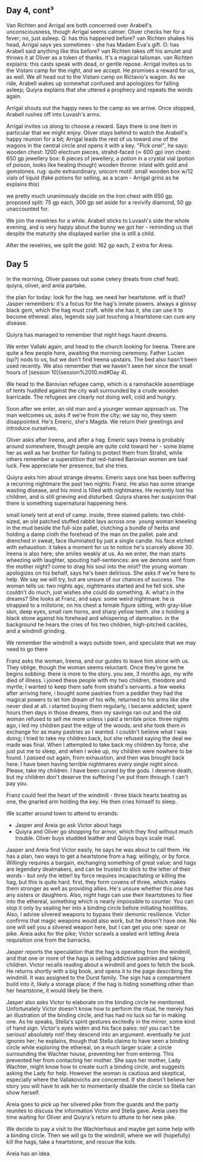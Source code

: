 ## Day 4, cont³

Van Richten and Arrigal are both concerned over Arabell's unconsciousness, though Arrigal seems calmer.
Oliver checks her for a fever; no, just asleep.
Q: has this happened before? van Richten shakes his head, Arrigal says yes sometimes - she has Madam Eva's gift.
O: has Arabell said anything like this before? van Richten takes off his amulet and throws it at Oliver as a token of thanks. It's a magical talisman. van Richten explains: this casts speak with dead, or gentle repose.
Arrigal invites us to the Vistani camp for the night, and we accept. He promises a reward for us, as well.
We all head out to the Vistani camp on Rictavio's wagon. As we ride, Arabell wakes up somewhat confused and apologizes for falling asleep; Quiyra explains that she uttered a prophecy and repeats the words again.

Arrigal shouts out the happy news to the camp as we arrive. Once stopped, Arabell rushes off into Luvash's arms.

Arrigal invites us along to choose a reward. Says there is one item in particular that we might enjoy. Oliver stays behind to watch the Arabell's happy reunion for a bit; Arrigal leads the rest of us toward one of the wagons in the central circle and opens it with a key. "Pick one!", he says:
wooden chest: 1200 electrum pieces, strahd-faced (≃ 600 gp)
iron chest: 650 gp
jewellery box: 6 pieces of jewellery, a potion in a crystal vial (potion of poison, looks like healing though)
wooden throne: inlaid with gold and gemstones.
rug: quite extraordinary, unicorn motif.
small wooden box w/12 vials of liquid (fake potions for selling, as a scam - Arrigal grins as he explains this)

we pretty much unanimously decide on the iron chest with 650 gp. proposed split: 75 gp each, 300 gp set aside for a revivify diamond, 50 gp unaccounted for.

We join the revelries for a while. Arabell sticks to Luvash's side the whole evening, and is very happy about the bunny we got her - reminding us that despite the maturity she displayed earlier she is still a child.

After the revelries, we split the gold: 162 gp each, 2 extra for Areia.
## Day 5
In the morning, Oliver passes out some celery (treats from chef feat). quiyra, oliver, and areia partake.

the plan for today: look for the hag. we need her heartstone. wtf is that? Jasper remembers: it's a focus for the hag's innate powers. always a glossy black gem, which the hag must craft. while she has it, she can use it to become ethereal. also, legends say just touching a heartstone can cure any disease.

Quiyra has managed to remember that night hags haunt dreams.

We enter Vallaki again, and head to the church looking for Ireena. There are quite a few people here, awaiting the morning ceremony. Father Lucien (sp?) nods to us, but we don't find Ireena upstairs. The bed also hasn't been used recently. We also remember that we haven't seen her since the small hours of [session 10](session%2010.md#Day 4).

We head to the Barovian refugee camp, which is a ramshackle assemblage of tents huddled against the city wall surrounded by a crude wooden barricade. The refugees are clearly not doing well, cold and hungry.

Soon after we enter, an old man and a younger woman approach us. The man welcomes us, asks if we're from the city; we say no, they seem disappointed. He's Emeric, she's Magda. We return their greetings and introduce ourselves.

Oliver asks after Ireena, and after a hag. Emeric says Ireena is probably around somewhere, though people are quite cold toward her - some blame her as well as her brother for failing to protect them from Strahd, while others remember a superstition that red-haired Barovian women are bad luck. Few appreciate her presence, but she tries.

Quiyra asks him about strange dreams. Emeric says one has been suffering a recurring nightmare the past two nights: Franz. He also has some strange wasting disease, and his mind is filled with nightmares. He recently lost his children, and is still grieving and disturbed. Quiyra shares her suspicion that there is something supernatural happening here.

small lonely tent at end of camp. inside, three stained pallets: two child-sized, an old patched stuffed rabbit lays across one. young woman kneeling in the mud beside the full-size pallet, clutching a bundle of herbs and holding a damp cloth the forehead of the man on the pallet.
pale and drenched in sweat, face illuminated by just a single candle. his face etched with exhaustion. it takes a moment for us to notice he's scarcely above 30. Ireena is also here; she smiles weakly at us.
As we enter, the man starts wheezing with laughter, spouting half-sentences: are we demons sent from the mother night? come to drag his soul into the mist? the young woman apologizes on his behalf, says he's been delirious.
She asks if we're here to help. We say we will try, but are unsure of our chances of success.
The woman tells us: two nights ago, nightmares started and he fell sick. she couldn't do much, just wishes she could do something.
A: what's in the dreams?
She looks at Franz, and says: some weird nightmare. he is strapped to a millstone, on his chest a female figure sitting, with gray-blue skin, deep eyes, small ram horns, and sharp yellow teeth. she s holding a black stone against his forehead and whispering of damnation. in the background he hears the cries of his two children, high-pitched cackles, and a windmill grinding.

We remember the windmill a ways outside town, and speculate that we may need to go there

Franz asks the woman, Ireena, and our guides to leave him alone with us. They oblige, though the woman seems reluctant. Once they're gone he begins sobbing: there is more to the story. you see, 3 months ago, my wife died of illness. i joined these people with my two children, theodore and myrtle; I wanted to keep them safe from strahd's servants. a few weeks after arriving here, i bought some pastries from a peddler they had the magical powers to let him dream of his wife, returned to his arms like she never died at all. i started buying them regularly, i became addicted; spent hours then days in those dreams, then my savings ran out and the old woman refused to sell me more unless i paid a terrible price. three nights ago, i led my children past the edge of the woods, and she took them in exchange for as many pastries as I wanted. I couldn't believe what I was doing; I tried to take my children back, but she refused saying the deal we made was final. When I attempted to take back my children by force, she just put me to sleep, and when I woke up, my children were nowhere to be found. I passed out again, from exhaustion, and then was brought back here. I have been having terrible nightmares every single night since. Please, take my children. I have been cursed by the gods. I deserve death, but my children don't deserve the suffering I've put them through. I can't pay you.

Franz could feel the heart of the windmill - three black hearts beating as one, the gnarled arm holding the key. He then cries himself to sleep.

We scatter around town to attend to errands:
- Jasper and Areia go ask Victor about hags
- Quiyra and Oliver go shopping for armor, which they find without much trouble. Oliver buys studded leather and Quiyra buys scale mail.

Jasper and Areia find Victor easily, he says he was about to call them. He has a plan, two ways to get a heartstone from a hag: willingly, or by force. Willingly requires a bargain, exchanging something of great value; and hags are legendary dealmakers, and can be trusted to stick to the letter of their words - but only the letter! by force requires incapacitating or killing the hag, but this is quite hard. first, they form covens of three, which makes them stronger as well as providing allies. He's unsure whether this one has any sisters or daughters. Also, night hags can use their heartstones to flee into the ethereal, something which is nearly impossible to counter. You can stop it only by sealing her into a binding circle before initiating hostilities. Also, I advise silvered weapons to bypass their demonic resilience. Victor confirms that magic weapons would also work, but he doesn't have one. No one will sell you a silvered weapon here, but I can get you one: spear or pike. Areia asks for the pike; Victor scrawls a sealed writ letting Areia requisition one from the barracks.

Jasper reports the speculation that the hag is operating from the windmill, and that one or more of the hags is selling addictive pastries and taking children. Victor recalls reading about a windmill and goes to fetch the book. He returns shortly with a big book, and opens it to the page describing the windmill. It was assigned to the Durst family. The sign has a compartment build into it, likely a storage place; if the hag is hiding something other than her heartstone, it would likely be there.

Jasper also asks Victor to elaborate on the binding circle he mentioned. Unfortunately Victor doesn't know how to perform the ritual, he merely has an illustration of the binding circle, and has had no luck so far in making one. As he speaks, Stella's spirit gestures excitedly in the mirror, some kind of hand sign. Victor's eyes widen and his face pales: no! you can't be serious! absolutely not!
they descend into an argument. eventually he just ignores her; he explains, though that Stella claims to have seen a binding circle while exploring the ethereal, on a much larger scale: a circle surrounding the Wachter house, preventing her from entering. This prevented her from contacting her mother. She says her mother, Lady Wachter, might know how to create such a binding circle, and suggests asking the Lady for help. However the woman is cautious and skeptical, especially where the Vallakovichs are concerned. If she doesn't believe her story you will have to ask her to momentarily disable the circle so Stella can show herself.

Areia goes to pick up her silvered pike from the guards and the party reunites to discuss the information Victor and Stella gave. Areia uses the time waiting for Oliver and Quiyra's return to attune to her new pike.

We decide to pay a visit to the Wachterhaus and maybe get some help with a binding circle. Then we will go to the windmill, where we will (hopefully) kill the hags, take a heartstone, and rescue the kids.

Areia has an idea.